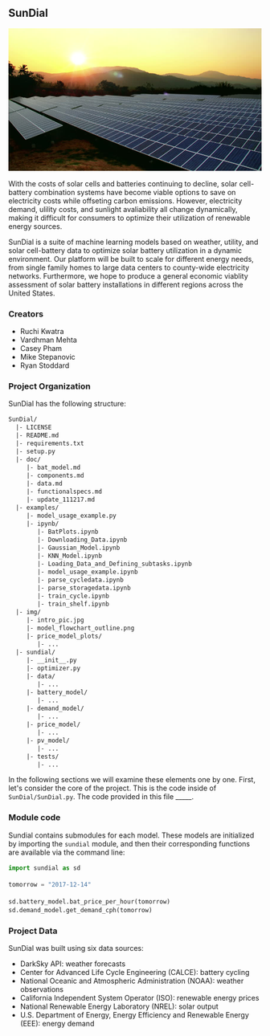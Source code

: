 ## SunDial
![alt text](img/intro_pic.jpg)

With the costs of solar cells and batteries continuing to decline, solar cell-battery combination systems have become viable options to save on electricity costs while offseting carbon emissions. However, electricity demand, ulility costs, and sunlight avaliability all change dynamically, making it difficult for consumers to optimize their utilization of renewable energy sources.

SunDial is a suite of machine learning models based on weather, utility, and solar cell-battery data to optimize solar battery utilization in a dynamic environment. Our platform will be built to scale for different energy needs, from single family homes to large data centers to county-wide electricity networks. Furthermore, we hope to produce a general economic viablity assessment of solar battery installations in different regions across the United States.

### Creators
* Ruchi Kwatra
* Vardhman Mehta
* Casey Pham
* Mike Stepanovic
* Ryan Stoddard

### Project Organization

SunDial has the following structure:

    SunDial/
      |- LICENSE
      |- README.md
      |- requirements.txt
      |- setup.py
      |- doc/
         |- bat_model.md
         |- components.md
         |- data.md
         |- functionalspecs.md
         |- update_111217.md
      |- examples/
         |- model_usage_example.py
         |- ipynb/
            |- BatPlots.ipynb
            |- Downloading_Data.ipynb
            |- Gaussian_Model.ipynb
            |- KNN_Model.ipynb
            |- Loading_Data_and_Defining_subtasks.ipynb
            |- model_usage_example.ipynb
            |- parse_cycledata.ipynb
            |- parse_storagedata.ipynb
            |- train_cycle.ipynb
            |- train_shelf.ipynb
      |- img/
         |- intro_pic.jpg
         |- model_flowchart_outline.png
         |- price_model_plots/
            |- ...
      |- sundial/
         |- __init__.py
         |- optimizer.py
         |- data/
            |- ...
         |- battery_model/
            |- ...
         |- demand_model/
            |- ...
         |- price_model/
            |- ...
         |- pv_model/
            |- ...
         |- tests/
            |- ...


In the following sections we will examine these elements one by one. First,
let's consider the core of the project. This is the code inside of
`SunDial/SunDial.py`. The code provided in this file _____.

### Module code

Sundial contains submodules for each model. These models are initialized
by importing the `sundial` module, and then their corresponding functions are
available via the command line:

```python
import sundial as sd

tomorrow = "2017-12-14"

sd.battery_model.bat_price_per_hour(tomorrow)
sd.demand_model.get_demand_cph(tomorrow)
```

### Project Data
SunDial was built using six data sources:
* DarkSky API: weather forecasts
* Center for Advanced Life Cycle Engineering (CALCE): battery cycling
* National Oceanic and Atmospheric Administration (NOAA): weather observations
* California Independent System Operator (ISO): renewable energy prices
* National Renewable Energy Laboratory (NREL): solar output
* U.S. Department of Energy, Energy Efficiency and Renewable Energy (EEE): energy demand
